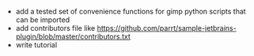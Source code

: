 * add a tested set of convenience functions for gimp python scripts that can be imported
* add contributors file like https://github.com/parrt/sample-jetbrains-plugin/blob/master/contributors.txt
* write tutorial
